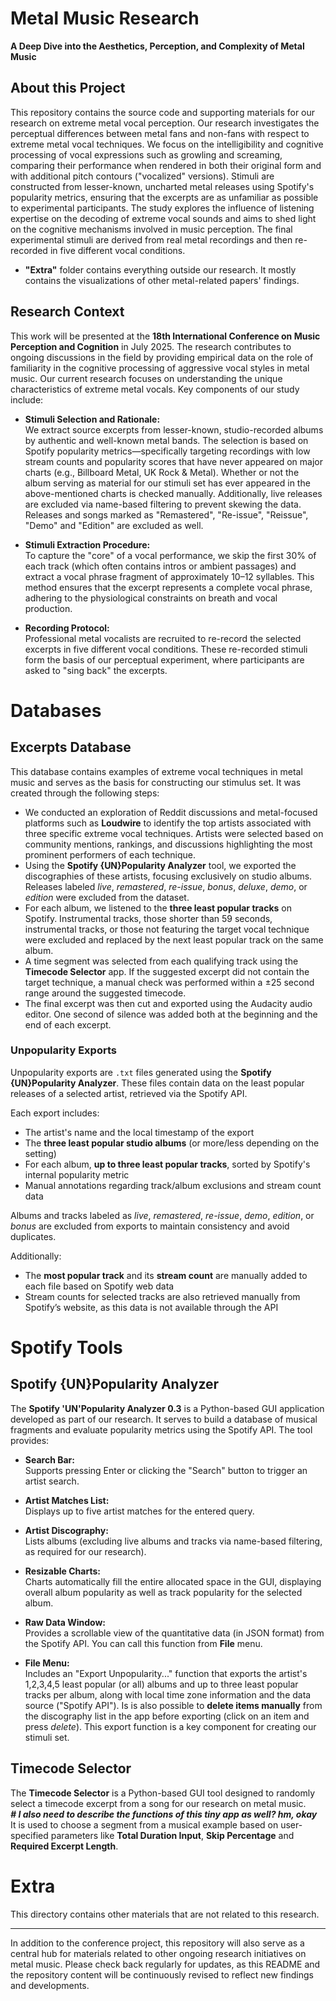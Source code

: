 # Metal Music Research  
**A Deep Dive into the Aesthetics, Perception, and Complexity of Metal Music**

## About this Project  
This repository contains the source code and supporting materials for our research on extreme metal vocal perception. Our research investigates the perceptual differences between metal fans and non-fans with respect to extreme metal vocal techniques. We focus on the intelligibility and cognitive processing of vocal expressions such as growling and screaming, comparing their performance when rendered in both their original form and with additional pitch contours ("vocalized" versions). Stimuli are constructed from lesser-known, uncharted metal releases using Spotify's popularity metrics, ensuring that the excerpts are as unfamiliar as possible to experimental participants. The study explores the influence of listening expertise on the decoding of extreme vocal sounds and aims to shed light on the cognitive mechanisms involved in music perception.
 The final experimental stimuli are derived from real metal recordings and then re-recorded in five different vocal conditions.
- **"Extra"** folder contains everything outside our research. It mostly contains the visualizations of other metal-related papers' findings.

## Research Context  
This work will be presented at the **18th International Conference on Music Perception and Cognition** in July 2025. The research contributes to ongoing discussions in the field by providing empirical data on the role of familiarity in the cognitive processing of aggressive vocal styles in metal music. Our current research focuses on understanding the unique characteristics of extreme metal vocals. Key components of our study include:

- **Stimuli Selection and Rationale:**  
  We extract source excerpts from lesser-known, studio-recorded albums by authentic and well-known metal bands. The selection is based on Spotify popularity metrics—specifically targeting recordings with low stream counts and popularity scores that have never appeared on major charts (e.g., Billboard Metal, UK Rock & Metal). Whether or not the album serving as material for our stimuli set has ever appeared in the above-mentioned charts is checked manually. Additionally, live releases are excluded via name-based filtering to prevent skewing the data. Releases and songs marked as "Remastered", "Re-issue", "Reissue", "Demo" and "Edition" are excluded as well. 

- **Stimuli Extraction Procedure:**  
  To capture the "core" of a vocal performance, we skip the first 30% of each track (which often contains intros or ambient passages) and extract a vocal phrase fragment of approximately 10–12 syllables. This method ensures that the excerpt represents a complete vocal phrase, adhering to the physiological constraints on breath and vocal production.
- **Recording Protocol:**  
  Professional metal vocalists are recruited to re-record the selected excerpts in five different vocal conditions. These re-recorded stimuli form the basis of our perceptual experiment, where participants are asked to "sing back" the excerpts.

# Databases
## Excerpts Database

This database contains examples of extreme vocal techniques in metal music and serves as the basis for constructing our stimulus set. It was created through the following steps:

- We conducted an exploration of Reddit discussions and metal-focused platforms such as **Loudwire** to identify the top artists associated with three specific extreme vocal techniques. Artists were selected based on community mentions, rankings, and discussions highlighting the most prominent performers of each technique.
- Using the **Spotify {UN}Popularity Analyzer** tool, we exported the discographies of these artists, focusing exclusively on studio albums. Releases labeled *live*, *remastered*, *re-issue*, *bonus*, *deluxe*, *demo*, or *edition* were excluded from the dataset.
- For each album, we listened to the **three least popular tracks** on Spotify. Instrumental tracks, those shorter than 59 seconds, instrumental tracks, or those not featuring the target vocal technique were excluded and replaced by the next least popular track on the same album.
- A time segment was selected from each qualifying track using the **Timecode Selector** app. If the suggested excerpt did not contain the target technique, a manual check was performed within a ±25 second range around the suggested timecode.
- The final excerpt was then cut and exported using the Audacity audio editor. One second of silence was added both at the beginning and the end of each excerpt.

### Unpopularity Exports

Unpopularity exports are `.txt` files generated using the **Spotify {UN}Popularity Analyzer**. These files contain data on the least popular releases of a selected artist, retrieved via the Spotify API.

Each export includes:
- The artist's name and the local timestamp of the export
- The **three least popular studio albums** (or more/less depending on the setting)
- For each album, **up to three least popular tracks**, sorted by Spotify's internal popularity metric
- Manual annotations regarding track/album exclusions and stream count data

Albums and tracks labeled as *live*, *remastered*, *re-issue*, *demo*, *edition*, or *bonus* are excluded from exports to maintain consistency and avoid duplicates.

Additionally:
- The **most popular track** and its **stream count** are manually added to each file based on Spotify web data
- Stream counts for selected tracks are also retrieved manually from Spotify’s website, as this data is not available through the API
# Spotify Tools
## Spotify {UN}Popularity Analyzer  
The **Spotify 'UN'Popularity Analyzer 0.3** is a Python-based GUI application developed as part of our research. It serves to build a database of musical fragments and evaluate popularity metrics using the Spotify API. The tool provides:

- **Search Bar:**  
  Supports pressing Enter or clicking the "Search" button to trigger an artist search.

- **Artist Matches List:**  
  Displays up to five artist matches for the entered query.

- **Artist Discography:**  
  Lists albums (excluding live albums and tracks via name-based filtering, as required for our research).

- **Resizable Charts:**  
  Charts automatically fill the entire allocated space in the GUI, displaying overall album popularity as well as track popularity for the selected album.

- **Raw Data Window:**  
  Provides a scrollable view of the quantitative data (in JSON format) from the Spotify API. You can call this function from **File** menu.

- **File Menu:**  
  Includes an "Export Unpopularity..." function that exports the artist's 1,2,3,4,5 least popular (or all) albums and up to three least popular tracks per album, along with local time zone information and the data source ("Spotify API"). Is is also possible to **delete items manually** from the discography list in the app before exporting (click on an item and press *delete*). This export function is a key component for creating our stimuli set. 

## Timecode Selector
The **Timecode Selector** is a Python-based GUI tool designed to randomly select a timecode excerpt from a song for our research on metal music.  
***# I also need to describe the functions of this tiny app as well? hm, okay***  
It is used to choose a segment from a musical example based on user-specified parameters like **Total Duration Input**, **Skip Percentage** and **Required Excerpt Length**.
# Extra
This directory contains other materials that are not related to this research.
___
In addition to the conference project, this repository will also serve as a central hub for materials related to other ongoing research initiatives on metal music. Please check back regularly for updates, as this README and the repository content will be continuously revised to reflect new findings and developments.